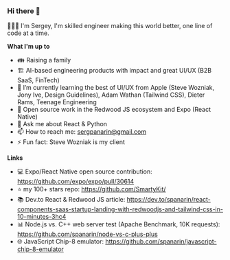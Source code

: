 ### Hi there 👋

👨🏼‍💻 I'm Sergey, I'm skilled engineer making this world better, one line of code at a time.

**What I'm up to**

- 👪 Raising a family
- 🏗️ AI-based engineering products with impact and great UI/UX (B2B SaaS, FinTech)
- 🌱 I’m currently learning the best of UI/UX from Apple (Steve Wozniak, Jony Ive, Design Guidelines), Adam Wathan (Tailwind CSS), Dieter Rams, Teenage Engineering
- 🚧 Open source work in the Redwood JS ecosystem and Expo (React Native)
- 💬 Ask me about React & Python
- 📫 How to reach me: sergpanarin@gmail.com
- ⚡ Fun fact: Steve Wozniak is my client

**Links**

* 💻 Expo/React Native open source contribution: https://github.com/expo/expo/pull/30614
* ⭐️ my 100+ stars repo: https://github.com/SmartyKit/
* 📚 Dev.to React & Redwood JS article: https://dev.to/spanarin/react-components-saas-startup-landing-with-redwoodjs-and-tailwind-css-in-10-minutes-3hc4
* 📊 Node.js vs. C++ web server test (Apache Benchmark, 10K requests): https://github.com/spanarin/node-vs-c-plus-plus
* 🌐 JavaScript Chip-8 emulator: https://github.com/spanarin/javascript-chip-8-emulator 

